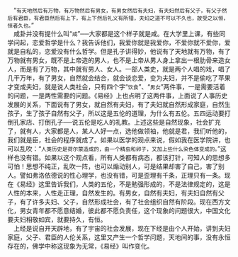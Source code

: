 &emsp;“``有天地然后有万物，有万物然后有男女，有男女然后有夫妇，有夫妇然后有父子，有父子然后有君臣，有君臣然后有上下，有上下然后礼义有所错，夫妇之道不可以不久也，故受之以恒，恒者久也。``”<br>&emsp;咸卦并没有提什么叫“``咸``”──大家都是这个样子就是咸。在大学里上课，有些同学问起，恋爱哲学是什么？我告诉他们，我爱你就是我爱你，不爱你就不爱你，爱就是自私的，恋爱没有什么哲学。但是孔子讲得妙，他说有了天地就有万物，有了万物就有男女，既不是上帝造的男人，也不是上帝从男人身上拿出一根肋骨来造女人，而是有了万物，其中就有男人、女人。一部人类史，就是两个人唱的戏，唱了几干万年，有了男女，自然就会结合，就会谈恋爱，变为夫妇，并不是偷吃了苹果才变成夫妇，就是说人类社会，只有四个字“``饮食``”、“``男女``”两件事，一是需要活着的问题，一是两性需要的问题。《易经》上也点明了这两件事，上面说了人事历史发展的关系，下面说有了男女，就自然有夫妇，有了夫妇就自然形成家庭，自然生孩子，生了孩子自然有父子，所以这是五伦的道理，为什么有五伦。五四运动要打倒孔家店、打倒孔子──说五伦是吃人的礼教。上述这些是自然现象，社会扩充了，就有人，大家都是人，某人人好一点，选他做领袖，他就是君，我们听他的，我们就是臣，社会的程序就成了。如果以医学的观点来说，假如我在医学院讲，也可以乱吹：“``人类历史是荷尔蒙造成的，由一个精虫和卵子，又加上些什么染色体变成的。``”这样也没有错。如果以这个观点看，所有人类都有病态，都该打针，可知人的思想多可怕！思想不纯正，乱吹一阵，也可以煽动别人，可是结果却害了自己，害了别人。譬如弗洛依德说的性心理学，也没有错，可是歪理有千条，正理只有一条。现在《易经》这里告诉我们，人类的五伦，不是勉强形成的，不是法律规定的，这是人性的本来，人性走正理，自然发生的。有男女，自然有夫妇，有夫妇自然有父子，有了许多夫妇、父子，自然形成社会，有了社会组织自然有阶段。现在西方文化，男女青年都不愿意结婚，彼此都不愿负责任，这个现象的问题很大，中国文化要夫妇相敬如宾，就要持久，有恒。<br>&emsp;上经是说自开天辟地，有了宇宙的社会发展，现在下经是由个人开始，讲到夫妇家庭，父子、君臣的人伦关系，这里又产生一个哲学问题，天地间的事，没有永恒存在的，佛学中称这现象为无常，《易经》叫作变化。<br>
